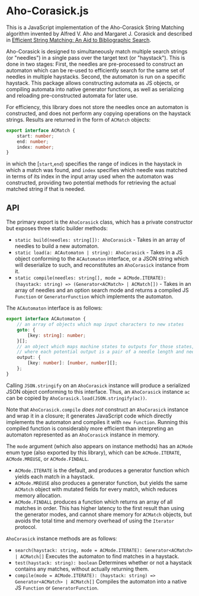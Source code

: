 Aho-Corasick.js
======

This is a JavaScript implementation of the Aho-Corasick String Matching algorithm invented by Alfred V. Aho and Margaret J. Corasick and described in [Efficient String Matching: An Aid to Bibliographic Search](http://cr.yp.to/bib/1975/aho.pdf).

Aho-Corasick is designed to simultaneously match multiple search strings (or "needles") in a single pass over the target text (or "haystack"). This is done in two stages: First, the needles are pre-processed to construct an automaton which can be re-used to efficiently search for the same set of needles in multiple haystacks. Second, the automaton is run on a specific haystack. This package allows constructing automata as JS objects, or compiling automata into native generator functions, as well as serializing and reloading pre-constructed automata for later use.

For efficiency, this library does not store the needles once an automaton is constructed, and does not perform any copying operations on the haystack strings. Results are returned in the form of `ACMatch` objects:

```ts
export interface ACMatch {
    start: number;
    end: number;
    index: number;
}
```

in which the [`start`,`end`) specifies the range of indices in the haystack in which a match was found, and `index` specifies which needle was matched in terms of its index in the input array used when the automaton was constructed, providing two potential methods for retrieving the actual matched string if that is needed.

API
----

The primary export is the `AhoCorasick` class, which has a private constructor but exposes three static builder methods:

* `static build(needles: string[]): AhoCorasick` - Takes in an array of needles to build a new automaton.
* `static load(a: ACAutomaton | string): AhoCorasick` - Takes in a JS object conforming to the `ACAutomaton` interface, or a JSON string which will deserialize to such, and reconstitutes an `AhoCorasick` instance from it.
* `static compile(needles: string[], mode = ACMode.ITERATE): (haystack: string) => (Generator<ACMatch> | ACMatch[])` - Takes in an array of needles and an option search mode and returns a compiled JS `Function` or `GeneratorFunction` which implements the automaton.

The `ACAutomaton` interface is as follows:

```ts
export interface ACAutomaton {
    // an array of objects which map input characters to new states
    goto: {
        [key: string]: number;
    }[];
    // an object which maps machine states to outputs for those states,
    // where each potential output is a pair of a needle length and needle index
    output: {
        [key: number]: [number, number][];
    };
}
```

Calling `JSON.stringify` on an `AhoCorasick` instance will produce a serialized JSON object conforming to this interface. Thus, an `AhoCorasick` instance `ac` can be copied by `AhoCorasick.load(JSON.stringify(ac))`.

Note that `AhoCorasick.compile` *does not* construct an `AhoCorasick` instance and wrap it in a closure; it generates JavaScript code which directly implements the automaton and compiles it with `new Function`. Running this compiled function is considerably more efficient than interpreting an automaton represented as an `AhoCorasick` instance in memory.

The `mode` argument (which also appears on instance methods) has an `ACMode` enum type (also exported by this library), which can be `ACMode.ITERATE`, `ACMode.MREUSE`, or `ACMode.FINDALL`.

* `ACMode.ITERATE` is the default, and produces a generator function which yields each match in a haystack.
* `ACMode.MREUSE` also produces a generator function, but yields the same `ACMatch` object with mutated fields for every match, which reduces memory allocation.
* `ACMode.FINDALL` produces a function which returns an array of all matches in order. This has higher latency to the first result than using the generator modes, and cannot share memory for `ACMatch` objects, but avoids the total time and memory overhead of using the `Iterator` protocol.

`AhoCorasick` instance methods are as follows:

* `search(haystack: string, mode = ACMode.ITERATE): Generator<ACMatch> | ACMatch[]` Executes the automaton to find matches in a haystack.
* `test(haystack: string): boolean` Determines whether or not a haystack contains any matches, without actually returning them.
* `compile(mode = ACMode.ITERATE): (haystack: string) => Generator<ACMatch> | ACMatch[]` Compiles the automaton into a native JS `Function` or `GeneratorFunction`. 

